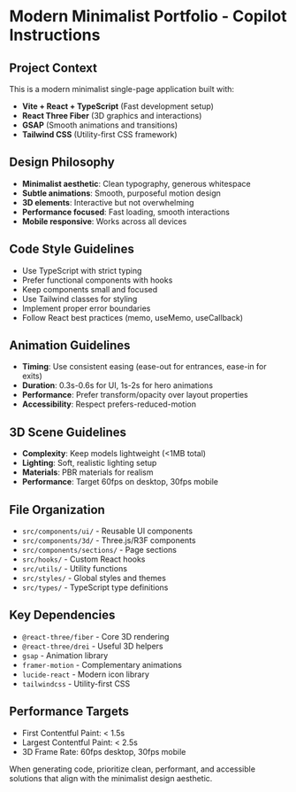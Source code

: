 <!-- Use this file to provide workspace-specific custom instructions to Copilot. For more details, visit https://code.visualstudio.com/docs/copilot/copilot-customization#_use-a-githubcopilotinstructionsmd-file -->

# Modern Minimalist Portfolio - Copilot Instructions

## Project Context
This is a modern minimalist single-page application built with:
- **Vite + React + TypeScript** (Fast development setup)
- **React Three Fiber** (3D graphics and interactions)
- **GSAP** (Smooth animations and transitions)  
- **Tailwind CSS** (Utility-first CSS framework)

## Design Philosophy
- **Minimalist aesthetic**: Clean typography, generous whitespace
- **Subtle animations**: Smooth, purposeful motion design
- **3D elements**: Interactive but not overwhelming
- **Performance focused**: Fast loading, smooth interactions
- **Mobile responsive**: Works across all devices

## Code Style Guidelines
- Use TypeScript with strict typing
- Prefer functional components with hooks
- Keep components small and focused
- Use Tailwind classes for styling
- Implement proper error boundaries
- Follow React best practices (memo, useMemo, useCallback)

## Animation Guidelines  
- **Timing**: Use consistent easing (ease-out for entrances, ease-in for exits)
- **Duration**: 0.3s-0.6s for UI, 1s-2s for hero animations
- **Performance**: Prefer transform/opacity over layout properties
- **Accessibility**: Respect prefers-reduced-motion

## 3D Scene Guidelines
- **Complexity**: Keep models lightweight (<1MB total)
- **Lighting**: Soft, realistic lighting setup
- **Materials**: PBR materials for realism
- **Performance**: Target 60fps on desktop, 30fps mobile

## File Organization
- `src/components/ui/` - Reusable UI components
- `src/components/3d/` - Three.js/R3F components
- `src/components/sections/` - Page sections
- `src/hooks/` - Custom React hooks
- `src/utils/` - Utility functions
- `src/styles/` - Global styles and themes
- `src/types/` - TypeScript type definitions

## Key Dependencies
- `@react-three/fiber` - Core 3D rendering
- `@react-three/drei` - Useful 3D helpers
- `gsap` - Animation library
- `framer-motion` - Complementary animations
- `lucide-react` - Modern icon library
- `tailwindcss` - Utility-first CSS

## Performance Targets
- First Contentful Paint: < 1.5s
- Largest Contentful Paint: < 2.5s
- 3D Frame Rate: 60fps desktop, 30fps mobile

When generating code, prioritize clean, performant, and accessible solutions that align with the minimalist design aesthetic.
